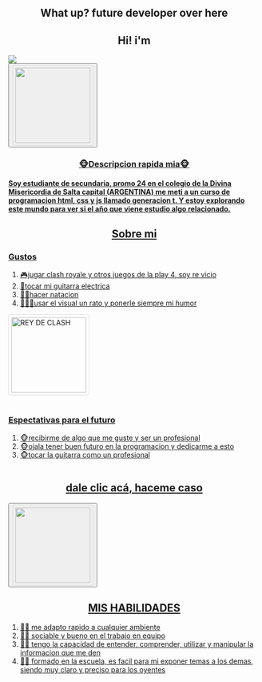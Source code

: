 <head>
  <h2 align="center">What up? future developer over here</h2>
  <h2 align="center">Hi! i'm</h2>
</head>
<body>
  <section>
    <img src="https://github.com/lucasaree/lucasaree/assets/171457284/2445732d-ffa1-442a-94de-6d05022db75c"/>
    <div>
      <button><a href="https://www.instagram.com/lucas.arenas_/" target="_blank"><img style="border:1px solid #ddd;
  border-radius: 4px;
  padding: 5px;
  width: 150px;"                                                              src="https://github.com/lucasaree/lucasaree/assets/171457284/4d5fc920-4c28-4e15-b9cc-f742ab7040f6"></button>
      <h3 align="center">🐵​Descripcion rapida mia🐵​</h3>
        <h4>Soy estudiante de secundaria, promo 24 en el colegio de la Divina Misericordia de Salta capital (ARGENTINA)
          me meti a un curso de programacion html, css y js llamado generacion t. Y estoy explorando este mundo para ver si
          el año que viene estudio algo relacionado.</h4> 
    </div>  
  </section>
  <section>
    <div>
      <h2 align="center">Sobre mi</h2>
      <h3>Gustos</h3>
      <table>
        <ol>
          <li>🎮​jugar clash royale y otros juegos de la play 4, soy re vicio</li>
          <li>🎸​tocar mi guitarra electrica</li>
          <li>🏊🏻​hacer natacion</li>
          <li>🧑🏻‍💻​usar el visual un rato y ponerle siempre mi humor</li>
        </ol>
        <img style="border:1px solid #ddd;
  border-radius: 4px;
  padding: 5px;
  width: 150px;" alt="REY DE CLASH" src="https://github.com/lucasaree/lucasaree/assets/171457284/e5ff641d-1962-40a1-be39-0430525a7fdf">
      </table>
      <h3>Espectativas para el futuro</h3>
      <table>
        <ol>
          <li>🐵​recibirme de algo que me guste y ser un profesional</li>
          <li>🐵​ojala tener buen futuro en la programacion y dedicarme a esto</li>
          <li>🐵​tocar la guitarra como un profesional</li>
        </ol>
      </table>
      <h2 align="center">dale clic acá, haceme caso</h2>
      <button><a href="https://youtu.be/lDK9QqIzhwk?si=UM_e5wBIij0D8ZbG" target="_blank"><img style="border:1px solid #ddd;
  border-radius: 4px;
  padding: 5px;
  width: 150px;"                                                              
  src="https://github.com/lucasaree/lucasaree/assets/171457284/1fcb6649-b3e5-4bd5-9ff6-d47f57c3783a"></button>
    </div>
  </section>
  <section>
    <div>
      <h2 align="center">MIS HABILIDADES</h2>
      <table>
        <ol>
          <li>👍🏻 me adapto rapido a cualquier ambiente</li>
          <li>👍🏻 sociable y bueno en el trabajo en equipo</li>
          <li>👍🏻 tengo la capacidad de entender, comprender, utilizar y manipular la informacion que me den</li>
          <li>👍🏻 formado en la escuela, es facil para mi exponer temas a los demas, siendo muy claro y preciso para los oyentes </li>
    </div>
  </section>
</body>
